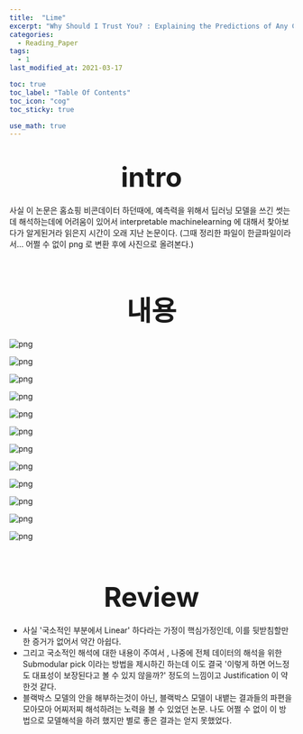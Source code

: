 ```yaml
---
title:  "Lime"
excerpt: "Why Should I Trust You? : Explaining the Predictions of Any Classifier"
categories:
  - Reading_Paper
tags:
  - 1
last_modified_at: 2021-03-17

toc: true
toc_label: "Table Of Contents"
toc_icon: "cog"
toc_sticky: true

use_math: true
---
```


# <center><font size="20"> intro </font></center>

사실 이 논문은 홈쇼핑 비콘데이터 하던때에, 예측력을 위해서 딥러닝 모델을 쓰긴 썻는데 해석하는데에 어려움이 있어서 interpretable machinelearning 에 대해서 찾아보다가 알게된거라 읽은지 시간이 오래 지난 논문이다. (그때 정리한 파일이 한글파일이라서... 어쩔 수 없이 png 로 변환 후에 사진으로 올려본다.) 



<BR>

# <center><font size="20"> 내용</font></center>

![png](/assets/images/Paper/Lime_han_01.png)

![png](/assets/images/Paper/Lime_han_02.png)

![png](/assets/images/Paper/Lime_han_03.png)

![png](/assets/images/Paper/Lime_han_04.png)

![png](/assets/images/Paper/Lime_han_05.png)

![png](/assets/images/Paper/Lime_han_06.png)

![png](/assets/images/Paper/Lime_han_07.png)

![png](/assets/images/Paper/Lime_han_08.png)

![png](/assets/images/Paper/Lime_han_09.png)

![png](/assets/images/Paper/Lime_han_10.png)

![png](/assets/images/Paper/Lime_han_11.png)

![png](/assets/images/Paper/Lime_han_12.png)



<br>

# <center><font size="20"> Review </font></center>

- 사실 '국소적인 부분에서 Linear' 하다라는 가정이 핵심가정인데, 이를 뒷받침할만한 증거가 없어서 약간 아쉽다.
- 그리고 국소적인 해석에 대한 내용이 주여서 , 나중에 전체 데이터의 해석을 위한 Submodular pick 이라는 방법을 제시하긴 하는데 이도 결국 '이렇게 하면 어느정도 대표성이 보장된다고 볼 수 있지 않을까?' 정도의 느낌이고 Justification 이 약한것 같다.
- 블랙박스 모델의 안을 해부하는것이 아닌, 블랙박스 모델이 내뱉는 결과들의 파편을 모아모아 어찌저찌 해석하려는 노력을 볼 수 있었던 논문. 나도 어쩔 수 없이 이 방법으로 모델해석을 하려 했지만 별로 좋은 결과는 얻지 못했었다. 